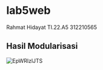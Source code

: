 # lab5web
Rahmat Hidayat TI.22.A5 312210565
## Hasil Modularisasi

![EpWRlzlJTS](https://github.com/steprtm/lab5web/assets/129705802/7ac53b8e-6739-431f-a471-f32cd91bed4c)
